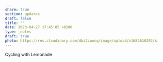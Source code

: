 ```yaml
---
share: true
section: updates
draft: false
title: ""
date: 2023-04-27 17:45:05 +0200
type: _notes
draft: true
photo: https://res.cloudinary.com/dbi2zounq/image/upload/v1682610292/sisw3fp4nxnt8t1l11zz.jpg
---
```


Cycling with Lemonade

